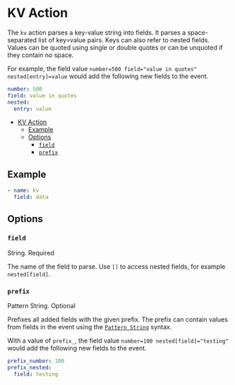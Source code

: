 # KV Action

The `kv` action parses a key-value string into fields. It parses a space-separated list of key=value pairs. Keys can also refer to nested fields. Values can be quoted using single or double quotes or can be unquoted if they contain no space.

For example, the field value `number=500 field="value in quotes" nested[entry]=value` would add the following new fields to the event.

```yaml
number: 500
field: value in quotes
nested:
  entry: value
```

- [KV Action](#kv-action)
  - [Example](#example)
  - [Options](#options)
    - [`field`](#field)
    - [`prefix`](#prefix)

## Example

```yaml
- name: kv
  field: data
```

## Options

### `field`

String. Required

The name of the field to parse. Use `[]` to access nested fields, for example `nested[field]`.

### `prefix`

Pattern String. Optional

Prefixes all added fields with the given prefix. The prefix can contain values from fields in the event using the [`Pattern String`](../Configuration.md#pattern-string) syntax.

With a value of `prefix_`, the field value `number=100 nested[field]="testing"` would add the following new fields to the event.

```yaml
prefix_number: 100
prefix_nested:
  field: testing
```
